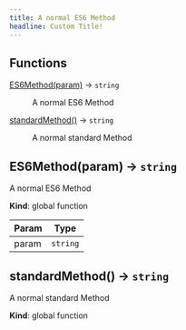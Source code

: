 ```yaml
---
title: A normal ES6 Method
headline: Custom Title!
---
```


## Functions

<dl>
<dt><a href="#ES6Method">ES6Method(param)</a> →  <code>string</code></dt>
<dd><p>A normal ES6 Method</p>
</dd>
<dt><a href="#standardMethod">standardMethod()</a> →  <code>string</code></dt>
<dd><p>A normal standard Method</p>
</dd>
</dl>

<a name="ES6Method"></a>

## ES6Method(param) →  <code>string</code>
A normal ES6 Method

**Kind**: global function  

| Param | Type |
| --- | --- |
| param | <code>string</code> | 

<a name="standardMethod"></a>

## standardMethod() →  <code>string</code>
A normal standard Method

**Kind**: global function  
